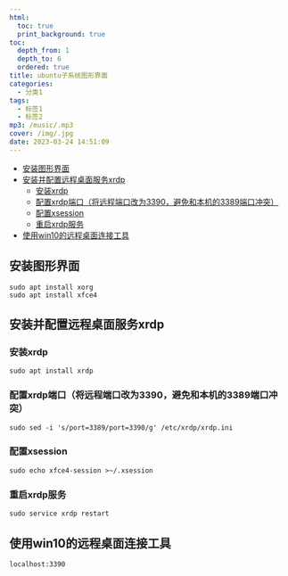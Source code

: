 ```yaml
---
html:
  toc: true
  print_background: true
toc:
  depth_from: 1
  depth_to: 6
  ordered: true
title: ubuntu子系统图形界面
categories:
  - 分类1
tags:
  - 标签1
  - 标签2
mp3: /music/.mp3
cover: /img/.jpg
date: 2023-03-24 14:51:09
---
```

<!-- @import "[TOC]" {cmd="toc" depthFrom=1 depthTo=6 orderedList=true} -->
<!-- code_chunk_output -->

- [安装图形界面](#安装图形界面)
- [安装并配置远程桌面服务xrdp](#安装并配置远程桌面服务xrdp)
  - [安装xrdp](#安装xrdp)
  - [配置xrdp端口（将远程端口改为3390，避免和本机的3389端口冲突）](#配置xrdp端口将远程端口改为3390避免和本机的3389端口冲突)
  - [配置xsession](#配置xsession)
  - [重启xrdp服务](#重启xrdp服务)
- [使用win10的远程桌面连接工具](#使用win10的远程桌面连接工具)

<!-- /code_chunk_output -->


## 安装图形界面
```
sudo apt install xorg
sudo apt install xfce4
```

## 安装并配置远程桌面服务xrdp
### 安装xrdp 
    sudo apt install xrdp
### 配置xrdp端口（将远程端口改为3390，避免和本机的3389端口冲突）
    sudo sed -i 's/port=3389/port=3390/g' /etc/xrdp/xrdp.ini
### 配置xsession
    sudo echo xfce4-session >~/.xsession
### 重启xrdp服务
    sudo service xrdp restart

## 使用win10的远程桌面连接工具
    localhost:3390